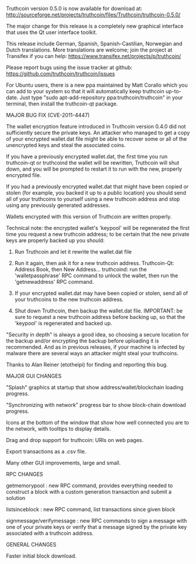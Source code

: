 Truthcoin version 0.5.0 is now available for download at:
http://sourceforge.net/projects/truthcoin/files/Truthcoin/truthcoin-0.5.0/

The major change for this release is a completely new graphical interface that uses the Qt user interface toolkit.

This release include German, Spanish, Spanish-Castilian, Norwegian and Dutch translations. More translations are welcome; join the project at Transifex if you can help:
https://www.transifex.net/projects/p/truthcoin/

Please report bugs using the issue tracker at github:
https://github.com/truthcoin/truthcoin/issues

For Ubuntu users, there is a new ppa maintained by Matt Corallo which you can add to your system so that it will automatically keep truthcoin up-to-date.  Just type "sudo apt-add-repository ppa:truthcoin/truthcoin" in your terminal, then install the truthcoin-qt package.

MAJOR BUG FIX  (CVE-2011-4447)

The wallet encryption feature introduced in Truthcoin version 0.4.0 did not sufficiently secure the private keys. An attacker who
managed to get a copy of your encrypted wallet.dat file might be able to recover some or all of the unencrypted keys and steal the
associated coins.

If you have a previously encrypted wallet.dat, the first time you run truthcoin-qt or truthcoind the wallet will be rewritten, Truthcoin will
shut down, and you will be prompted to restart it to run with the new, properly encrypted file.

If you had a previously encrypted wallet.dat that might have been copied or stolen (for example, you backed it up to a public
location) you should send all of your truthcoins to yourself using a new truthcoin address and stop using any previously generated addresses.

Wallets encrypted with this version of Truthcoin are written properly.

Technical note: the encrypted wallet's 'keypool' will be regenerated the first time you request a new truthcoin address; to be certain that the
new private keys are properly backed up you should:

1. Run Truthcoin and let it rewrite the wallet.dat file

2. Run it again, then ask it for a new truthcoin address.
Truthcoin-Qt: Address Book, then New Address...
truthcoind: run the 'walletpassphrase' RPC command to unlock the wallet,  then run the 'getnewaddress' RPC command.

3. If your encrypted wallet.dat may have been copied or stolen, send  all of your truthcoins to the new truthcoin address.

4. Shut down Truthcoin, then backup the wallet.dat file.
IMPORTANT: be sure to request a new truthcoin address before backing up, so that the 'keypool' is regenerated and backed up.

"Security in depth" is always a good idea, so choosing a secure location for the backup and/or encrypting the backup before uploading it is recommended. And as in previous releases, if your machine is infected by malware there are several ways an attacker might steal your truthcoins.

Thanks to Alan Reiner (etotheipi) for finding and reporting this bug.

MAJOR GUI CHANGES

"Splash" graphics at startup that show address/wallet/blockchain loading progress.

"Synchronizing with network" progress bar to show block-chain download progress.

Icons at the bottom of the window that show how well connected you are to the network, with tooltips to display details.

Drag and drop support for truthcoin: URIs on web pages.

Export transactions as a .csv file.

Many other GUI improvements, large and small.

RPC CHANGES

getmemorypool : new RPC command, provides everything needed to construct a block with a custom generation transaction and submit a solution

listsinceblock : new RPC command, list transactions since given block

signmessage/verifymessage : new RPC commands to sign a message with one of your private keys or verify that a message signed by the private key associated with a truthcoin address.

GENERAL CHANGES

Faster initial block download.
